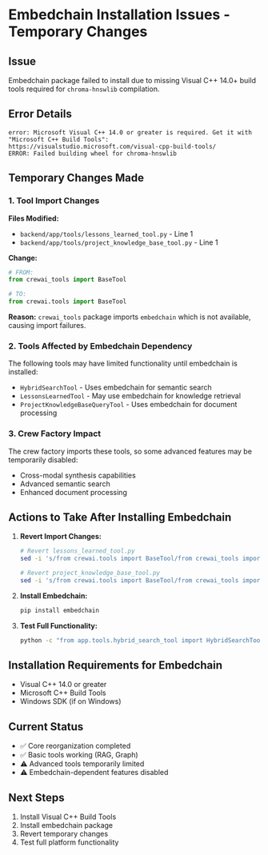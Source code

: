 # Embedchain Installation Issues - Temporary Changes

## Issue
Embedchain package failed to install due to missing Visual C++ 14.0+ build tools required for `chroma-hnswlib` compilation.

## Error Details
```
error: Microsoft Visual C++ 14.0 or greater is required. Get it with "Microsoft C++ Build Tools": https://visualstudio.microsoft.com/visual-cpp-build-tools/
ERROR: Failed building wheel for chroma-hnswlib
```

## Temporary Changes Made

### 1. Tool Import Changes
**Files Modified:**
- `backend/app/tools/lessons_learned_tool.py` - Line 1
- `backend/app/tools/project_knowledge_base_tool.py` - Line 1

**Change:**
```python
# FROM:
from crewai_tools import BaseTool

# TO:
from crewai.tools import BaseTool
```

**Reason:** `crewai_tools` package imports `embedchain` which is not available, causing import failures.

### 2. Tools Affected by Embedchain Dependency
The following tools may have limited functionality until embedchain is installed:
- `HybridSearchTool` - Uses embedchain for semantic search
- `LessonsLearnedTool` - May use embedchain for knowledge retrieval
- `ProjectKnowledgeBaseQueryTool` - Uses embedchain for document processing

### 3. Crew Factory Impact
The crew factory imports these tools, so some advanced features may be temporarily disabled:
- Cross-modal synthesis capabilities
- Advanced semantic search
- Enhanced document processing

## Actions to Take After Installing Embedchain

1. **Revert Import Changes:**
   ```bash
   # Revert lessons_learned_tool.py
   sed -i 's/from crewai.tools import BaseTool/from crewai_tools import BaseTool/' backend/app/tools/lessons_learned_tool.py
   
   # Revert project_knowledge_base_tool.py  
   sed -i 's/from crewai.tools import BaseTool/from crewai_tools import BaseTool/' backend/app/tools/project_knowledge_base_tool.py
   ```

2. **Install Embedchain:**
   ```bash
   pip install embedchain
   ```

3. **Test Full Functionality:**
   ```bash
   python -c "from app.tools.hybrid_search_tool import HybridSearchTool; print('✅ All tools working')"
   ```

## Installation Requirements for Embedchain
- Visual C++ 14.0 or greater
- Microsoft C++ Build Tools
- Windows SDK (if on Windows)

## Current Status
- ✅ Core reorganization completed
- ✅ Basic tools working (RAG, Graph)
- ⚠️ Advanced tools temporarily limited
- ⚠️ Embedchain-dependent features disabled

## Next Steps
1. Install Visual C++ Build Tools
2. Install embedchain package
3. Revert temporary changes
4. Test full platform functionality
